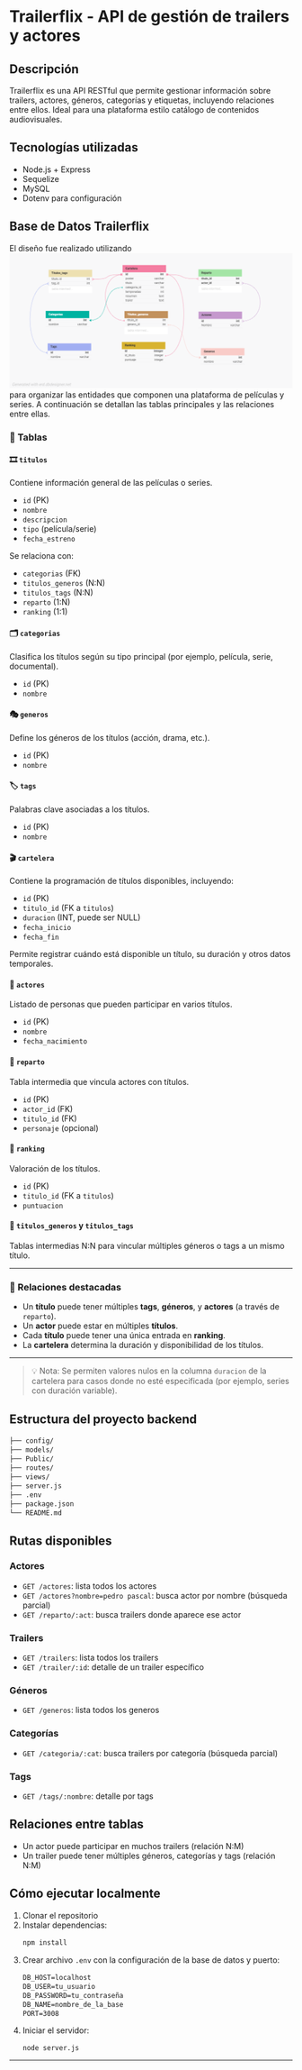 
# Trailerflix - API de gestión de trailers y actores

## Descripción
Trailerflix es una API RESTful que permite gestionar información sobre trailers, actores, géneros, categorías y etiquetas, incluyendo relaciones entre ellos. Ideal para una plataforma estilo catálogo de contenidos audiovisuales.

## Tecnologías utilizadas
- Node.js + Express
- Sequelize
- MySQL
- Dotenv para configuración


## Base de Datos Trailerflix

El diseño fue realizado utilizando ![DB Designer](./db_nueva.png) para organizar las entidades que componen una plataforma de películas y series. A continuación se detallan las tablas principales y las relaciones entre ellas.

### 📄 Tablas

#### 🎞️ `titulos`
Contiene información general de las películas o series.

- `id` (PK)
- `nombre`
- `descripcion`
- `tipo` (película/serie)
- `fecha_estreno`

Se relaciona con:
- `categorias` (FK)
- `titulos_generos` (N:N)
- `titulos_tags` (N:N)
- `reparto` (1:N)
- `ranking` (1:1)

#### 🗂️ `categorias`
Clasifica los títulos según su tipo principal (por ejemplo, película, serie, documental).

- `id` (PK)
- `nombre`

#### 🎭 `generos`
Define los géneros de los títulos (acción, drama, etc.).

- `id` (PK)
- `nombre`

#### 🏷️ `tags`
Palabras clave asociadas a los títulos.

- `id` (PK)
- `nombre`

#### 🎬 `cartelera`
Contiene la programación de títulos disponibles, incluyendo:

- `id` (PK)
- `titulo_id` (FK a `titulos`)
- `duracion` (INT, puede ser NULL)
- `fecha_inicio`
- `fecha_fin`

Permite registrar cuándo está disponible un título, su duración y otros datos temporales.

#### 👥 `actores`
Listado de personas que pueden participar en varios títulos.

- `id` (PK)
- `nombre`
- `fecha_nacimiento`

#### 👥 `reparto`
Tabla intermedia que vincula actores con títulos.

- `id` (PK)
- `actor_id` (FK)
- `titulo_id` (FK)
- `personaje` (opcional)

#### 🌟 `ranking`
Valoración de los títulos.

- `id` (PK)
- `titulo_id` (FK a `titulos`)
- `puntuacion`

#### 🔗 `titulos_generos` y `titulos_tags`
Tablas intermedias N:N para vincular múltiples géneros o tags a un mismo título.

---

### 🔁 Relaciones destacadas

- Un **título** puede tener múltiples **tags**, **géneros**, y **actores** (a través de `reparto`).
- Un **actor** puede estar en múltiples **títulos**.
- Cada **título** puede tener una única entrada en **ranking**.
- La **cartelera** determina la duración y disponibilidad de los títulos.

---

> 💡 Nota: Se permiten valores nulos en la columna `duracion` de la cartelera para casos donde no esté especificada (por ejemplo, series con duración variable).


## Estructura del proyecto backend

```
├── config/
├── models/
├── Public/
├── routes/
├── views/
├── server.js
├── .env
├── package.json
└── README.md
```

## Rutas disponibles

### Actores
- `GET /actores`: lista todos los actores
- `GET /actores?nombre=pedro pascal`: busca actor por nombre (búsqueda parcial)
- `GET /reparto/:act`: busca trailers donde aparece ese actor

### Trailers
- `GET /trailers`: lista todos los trailers
- `GET /trailer/:id`: detalle de un trailer específico

### Géneros
- `GET /generos`: lista todos los generos

### Categorías
- `GET /categoria/:cat`: busca trailers por categoría (búsqueda parcial)

### Tags
- `GET /tags/:nombre`: detalle por tags


## Relaciones entre tablas
- Un actor puede participar en muchos trailers (relación N:M)
- Un trailer puede tener múltiples géneros, categorías y tags (relación N:M)

## Cómo ejecutar localmente

1. Clonar el repositorio
2. Instalar dependencias:
   ```bash
   npm install
   ```
3. Crear archivo `.env` con la configuración de la base de datos y puerto:
   ```
   DB_HOST=localhost
   DB_USER=tu_usuario
   DB_PASSWORD=tu_contraseña
   DB_NAME=nombre_de_la_base
   PORT=3008
   ```
4. Iniciar el servidor:
   ```bash
   node server.js
   ```

---
